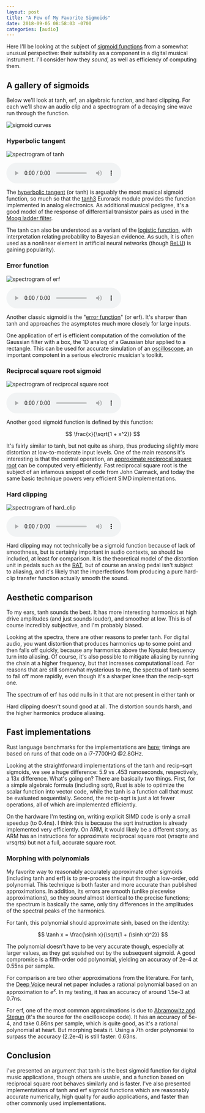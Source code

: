 ```yaml
---
layout: post
title: "A Few of My Favorite Sigmoids"
date: 2018-09-05 08:58:03 -0700
categories: [audio]
---
```


Here I'll be looking at the subject of [sigmoid functions](https://en.wikipedia.org/wiki/Sigmoid_function) from a somewhat unusual perspective: their suitability as a component in a digital musical instrument. I'll consider how they _sound,_ as well as efficiency of computing them.

## A gallery of sigmoids

Below we'll look at tanh, erf, an algebraic function, and hard clipping. For each we'll show an audio clip and a spectrogram of a decaying sine wave run through the function.

![sigmoid curves](https://raphlinus.github.io/assets/sigmoids.png)

### Hyperbolic tangent

![spectrogram of tanh](https://raphlinus.github.io/assets/sigmoid_tanh.png)

<audio controls src="https://raphlinus.github.io/assets/sigmoid_tanh.ogg">
Your browser does not support the &lt;audio&gt; element. Upgrade to Internet Explorer 11 or better.
</audio>

The [hyperbolic tangent](http://mathworld.wolfram.com/HyperbolicTangent.html) (or tanh) is arguably the most musical sigmoid function, so much so that the [tanh3](http://www.instruo.media/tanh3) Eurorack module provides the function implemented in analog electronics. As additional musical pedigree, it's a good model of the response of differential transistor pairs as used in the [Moog ladder filter](http://sdiy.org/destrukto/notes/moog_ladder_tf.pdf).

The tanh can also be understood as a variant of the [logistic function](https://en.wikipedia.org/wiki/Logistic_function), with interpretation relating probability to Bayesian evidence. As such, it is often used as a nonlinear element in artificial neural networks (though [ReLU](<https://en.wikipedia.org/wiki/Rectifier_(neural_networks)>)) is gaining popularity).

### Error function

![spectrogram of erf](https://raphlinus.github.io/assets/sigmoid_erf.png)

<audio controls src="https://raphlinus.github.io/assets/sigmoid_erf.ogg">
Your browser does not support the &lt;audio&gt; element. Upgrade to Internet Explorer 11 or better.
</audio>

Another classic sigmoid is the "[error function](http://mathworld.wolfram.com/Erf.html)" (or erf). It's sharper than tanh and approaches the asymptotes much more closely for large inputs.

One application of erf is efficient computation of the convolution of the Gaussian filter with a box, the 1D analog of a Gaussian blur applied to a rectangle. This can be used for accurate simulation of an [oscilloscope](http://m1el.github.io/woscope-how/index.html), an important compotent in a serious electronic musician's toolkit.

### Reciprocal square root sigmoid

![spectrogram of reciprocal square root](https://raphlinus.github.io/assets/sigmoid_rsqrt.png)

<audio controls src="https://raphlinus.github.io/assets/sigmoid_rsqrt.ogg">
Your browser does not support the &lt;audio&gt; element. Upgrade to Internet Explorer 11 or better.
</audio>

Another good sigmoid function is defined by this function:

$$
\frac{x}{\sqrt{1 + x^2}}
$$

It's fairly similar to tanh, but not quite as sharp, thus producing slightly more distortion at low-to-moderate input levels. One of the main reasons it's interesting is that the central operation, an [approximate reciprocal square root](https://en.wikipedia.org/wiki/Fast_inverse_square_root) can be computed very efficiently. Fast reciprocal square root is the subject of an infamous snippet of code from John Carmack, and today the same basic technique powers very efficient SIMD implementations.

### Hard clipping

![spectrogram of hard_clip](https://raphlinus.github.io/assets/sigmoid_hard_clip.png)

<audio controls src="https://raphlinus.github.io/assets/sigmoid_hard_clip.ogg">
Your browser does not support the &lt;audio&gt; element. Upgrade to Internet Explorer 11 or better.
</audio>

Hard clipping may not technically be a sigmoid function because of lack of smoothness, but is certainly important in audio contexts, so should be included, at least for comparison. It is the theoretical model of the distortion unit in pedals such as the [RAT](https://en.wikipedia.org/wiki/Pro_Co_RAT), but of course an analog pedal isn't subject to aliasing, and it's likely that the imperfections from producing a pure hard-clip transfer function actually smooth the sound.

## Aesthetic comparison

To my ears, tanh sounds the best. It has more interesting harmonics at high drive amplitudes (and just sounds louder), and smoother at low. This is of course incredibly subjective, and I'm probably biased.

Looking at the spectra, there are other reasons to prefer tanh. For digital audio, you want distortion that produces harmonics up to some point and then falls off quickly, because any harmonics above the Nyquist frequency turn into aliasing. Of course, it's also possible to mitigate aliasing by running the chain at a higher frequency, but that increases computational load. For reasons that are still somewhat mysterious to me, the spectra of tanh seems to fall off more rapidly, even though it's a sharper knee than the recip-sqrt one.

The spectrum of erf has odd nulls in it that are not present in either tanh or

Hard clipping doesn't sound good at all. The distortion sounds harsh, and the higher harmonics produce aliasing.

## Fast implementations

Rust language benchmarks for the implementations are [here](https://github.com/raphlinus/synthesizer-io/blob/master/synthesizer-io-core/benches/sigmoid.rs); timings are based on runs of that code on a i7-7700HQ @2.8GHz.

Looking at the straightforward implementations of the tanh and recip-sqrt sigmoids, we see a huge difference: 5.9 vs .453 nanoseconds, respectively, a 13x difference. What's going on? There are basically two things. First, for a simple algebraic formula (including sqrt), Rust is able to optimize the scalar function into vector code, while the tanh is a function call that must be evaluated sequentially. Second, the recip-sqrt is just a lot fewer operations, all of which are implemented efficiently.

On the hardware I'm testing on, writing explicit SIMD code is only a small speedup (to 0.4ns). I think this is because the sqrt instruction is already implemented very efficiently. On ARM, it would likely be a different story, as ARM has an instructions for approximate reciprocal square root (vrsqrte and vrsqrts) but not a full, accurate square root.

### Morphing with polynomials

My favorite way to reasonably accurately approximate other sigmoids (including tanh and erf) is to pre-process the input through a low-order, odd polynomial. This technique is both faster and more accurate than published approximations. In addition, its errors are smooth (unlike piecewise approximations), so they _sound_ almost identical to the precise functions; the spectrum is basically the same, only tiny differences in the amplitudes of the spectral peaks of the harmonics.

For tanh, this polynomial should approximate sinh, based on the identity:

$$
\tanh x = \frac{\sinh x}{\sqrt{1 + (\sinh x)^2}}
$$

The polynomial doesn't have to be very accurate though, especially at larger values, as they get squished out by the subsequent sigmoid. A good compromise is a fifth-order odd polynomial, yielding an accuracy of 2e-4 at 0.55ns per sample.

For comparison are two other approximations from the literature. For tanh, the [Deep Voice](https://arxiv.org/pdf/1702.07825.pdf) neural net paper includes a rational polynomial based on an approximation to $e^x$. In my testing, it has an accuracy of around 1.5e-3 at 0.7ns.

For erf, one of the most common approximations is due to [Abramowitz and Stegun](https://en.wikipedia.org/wiki/Abramowitz_and_Stegun) (it's the source for the oscilloscope code). It has an accuracy of 5e-4, and take 0.86ns per sample, which is quite good, as it's a rational polynomial at heart. But morphing beats it. Using a 7th order polynomial to surpass the accuracy (2.2e-4) is still faster: 0.63ns.

## Conclusion

I've presented an argument that tanh is the best sigmoid function for digital music applications, though others are usable, and a function based on reciprocal square root behaves similarly and is faster. I've also presented implementations of tanh and erf sigmoid functions which are reasonably accurate numerically, high quality for audio applications, and faster than other commonly used implementations.
